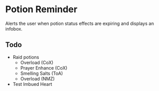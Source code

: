 # Potion Reminder

Alerts the user when potion status effects are expiring and displays an infobox.

## Todo

- Raid potions
  - Overload (CoX)
  - Prayer Enhance (CoX)
  - Smelling Salts (ToA)
  - Overload (NMZ)
- Test Imbued Heart